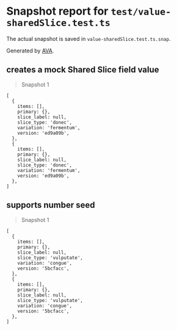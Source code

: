 # Snapshot report for `test/value-sharedSlice.test.ts`

The actual snapshot is saved in `value-sharedSlice.test.ts.snap`.

Generated by [AVA](https://avajs.dev).

## creates a mock Shared Slice field value

> Snapshot 1

    [
      {
        items: [],
        primary: {},
        slice_label: null,
        slice_type: 'donec',
        variation: 'fermentum',
        version: 'ed9a09b',
      },
      {
        items: [],
        primary: {},
        slice_label: null,
        slice_type: 'donec',
        variation: 'fermentum',
        version: 'ed9a09b',
      },
    ]

## supports number seed

> Snapshot 1

    [
      {
        items: [],
        primary: {},
        slice_label: null,
        slice_type: 'vulputate',
        variation: 'congue',
        version: '5bcfacc',
      },
      {
        items: [],
        primary: {},
        slice_label: null,
        slice_type: 'vulputate',
        variation: 'congue',
        version: '5bcfacc',
      },
    ]
